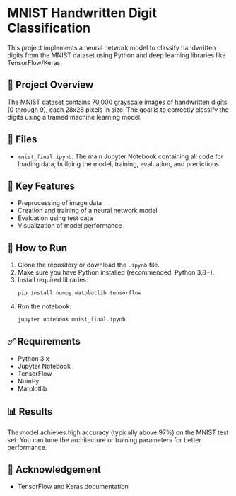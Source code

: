 
# MNIST Handwritten Digit Classification

This project implements a neural network model to classify handwritten digits from the MNIST dataset using Python and deep learning libraries like TensorFlow/Keras.

## 🧠 Project Overview

The MNIST dataset contains 70,000 grayscale images of handwritten digits (0 through 9), each 28x28 pixels in size. The goal is to correctly classify the digits using a trained machine learning model.

## 📁 Files

- `mnist_final.ipynb`: The main Jupyter Notebook containing all code for loading data, building the model, training, evaluation, and predictions.

## 📌 Key Features

- Preprocessing of image data
- Creation and training of a neural network model
- Evaluation using test data
- Visualization of model performance

## 🚀 How to Run

1. Clone the repository or download the `.ipynb` file.
2. Make sure you have Python installed (recommended: Python 3.8+).
3. Install required libraries:
    ```bash
    pip install numpy matplotlib tensorflow
    ```
4. Run the notebook:
    ```bash
    jupyter notebook mnist_final.ipynb
    ```

## ✅ Requirements

- Python 3.x
- Jupyter Notebook
- TensorFlow
- NumPy
- Matplotlib

## 📊 Results

The model achieves high accuracy (typically above 97%) on the MNIST test set. You can tune the architecture or training parameters for better performance.


## 🙌 Acknowledgement
- TensorFlow and Keras documentation
